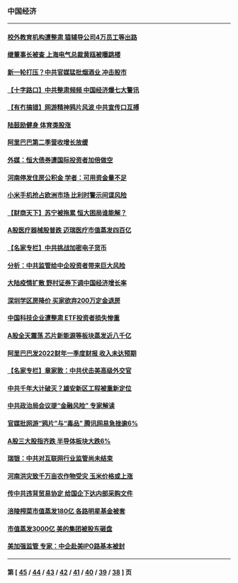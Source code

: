 ### 中国经济
---
#### [校外教育机构遭整肃 猿辅导公司4万员工等出路](../../pages/ncid283/n13142421.md) 
#### [继董事长被查 上海电气总裁黄瓯被曝跳楼](../../pages/ncid283/n13141496.md) 
#### [新一轮打压？中共官媒猛批烟酒业 冲击股市](../../pages/ncid283/n13141230.md) 
#### [【十字路口】中共整肃频频 中国经济爆七大警讯](../../pages/ncid283/n13140995.md) 
#### [【有冇搞错】网游精神鸦片风波 中共宣传口互搏](../../pages/ncid283/n13139064.md) 
#### [陆鼓励健身 体育类股涨](../../pages/ncid283/n13141007.md) 
#### [阿里巴巴第二季营收增长放缓](../../pages/ncid283/n13140607.md) 
#### [外媒：恒大债券遭国际投资者加倍做空](../../pages/ncid283/n13140537.md) 
#### [河南停发住房公积金 学者：可用资金量不足](../../pages/ncid283/n13139601.md) 
#### [小米手机抢占欧洲市场 比利时警示间谍风险](../../pages/ncid283/n13139680.md) 
#### [【财商天下】苏宁被拖累 恒大困局谁能解？](../../pages/ncid283/n13139013.md) 
#### [A股医疗器械股普跌 迈瑞医疗市值蒸发四百亿](../../pages/ncid283/n13139307.md) 
#### [【名家专栏】中共挑战加密电子货币](../../pages/ncid283/n13138501.md) 
#### [分析：中共监管给中企投资者带来巨大风险](../../pages/ncid283/n13138372.md) 
#### [大陆疫情扩散 野村证券下调中国经济增长率](../../pages/ncid283/n13138900.md) 
#### [深圳学区房降价 买家欲弃200万定金退房](../../pages/ncid283/n13137566.md) 
#### [中国科技企业遭整肃 ETF投资者损失惨重](../../pages/ncid283/n13136984.md) 
#### [A股全天震荡 芯片新能源等板块蒸发近八千亿](../../pages/ncid283/n13136782.md) 
#### [阿里巴巴发2022财年一季度财报 收入未达预期](../../pages/ncid283/n13136749.md) 
#### [【名家专栏】章家敦：中共伏击美高级外交官](../../pages/ncid283/n13135715.md) 
#### [中共千年大计破灭？雄安新区工程被重新定位](../../pages/ncid283/n13135623.md) 
#### [中共政治局会议提“金融风险” 专家解读](../../pages/ncid283/n13134389.md) 
#### [官媒批网游“鸦片”与“毒品” 腾讯网易急挫逾6%](../../pages/ncid283/n13135698.md) 
#### [A股三大股指齐跌 半导体板块大跌6%](../../pages/ncid283/n13135463.md) 
#### [瑞银：中共对互联网行业监管尚未结束](../../pages/ncid283/n13134975.md) 
#### [河南洪灾致千万亩农作物受灾 玉米价格或上涨](../../pages/ncid283/n13134553.md) 
#### [传中共违背贸易协定 给国企下达内部采购文件](../../pages/ncid283/n13134215.md) 
#### [涪陵榨菜市值蒸发180亿 各路明星基金被套](../../pages/ncid283/n13133952.md) 
#### [市值蒸发3000亿 美的集团被股东砸盘](../../pages/ncid283/n13133788.md) 
#### [美加强监管 专家：中企赴美IPO路基本被封](../../pages/ncid283/n13133663.md) 

---
#### 第 [ [45](./45.md) / [44](./44.md) / [43](./43.md) / [42](./42.md) / [41](./41.md) / [40](./40.md) / [39](./39.md) / [38](./38.md) ] 页
